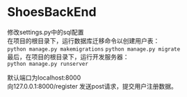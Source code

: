 # ShoesBackEnd
修改settings.py中的sql配置  
在项目的根目录下，运行数据库迁移命令以创建用户表：  
`python manage.py makemigrations`
`python manage.py migrate`  
最后，在项目的根目录下，运行开发服务器：  
`python manage.py runserver`

默认端口为localhost:8000  
向127.0.0.1:8000/register 发送post请求，提交用户注册数据。
